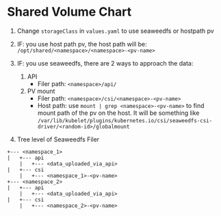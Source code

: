 # Shared Volume Chart



1. Change `storageClass` in `values.yaml` to use seaweedfs or hostpath pv
2. IF: you use host path pv, the host path will be: `/opt/shared/<namespace>/<namespace>-<pv-name>`
3. IF: you use seaweedfs, there are 2 ways to approach the data:
   1. API
      - Filer path: `<namespace>/api/ `
   2. PV mount
      - Filer path: `<namespace>/csi/<namespace>-<pv-name>`
      - Host path: use `mount | grep <namespace>-<pv-name>` to find mount path of the pv on the host. It will be something like `/var/lib/kubelet/plugins/kubernetes.io/csi/seaweedfs-csi-driver/<random-id>/globalmount`

4. Tree level of Seaweedfs Filer

```
+--- <namespace_1>
|   +--- api
	|   +--- <data_uploaded_via_api>
|   +--- csi
	|   +--- <namespace_1>-<pv-name>
+--- <namespace_2>
|   +--- api
	|   +--- <data_uploaded_via_api>
|   +--- csi
	|   +--- <namespace_2>-<pv-name>
```

